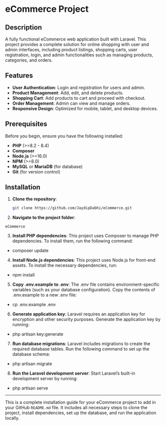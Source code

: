 # eCommerce Project

## Description

A fully functional eCommerce web application built with Laravel. This project provides a complete solution for online shopping with user and admin interfaces, including product listings, shopping carts, user registration, login, and admin functionalities such as managing products, categories, and orders.

## Features

-   **User Authentication**: Login and registration for users and admin.
-   **Product Management**: Add, edit, and delete products.
-   **Shopping Cart**: Add products to cart and proceed with checkout.
-   **Order Management**: Admin can view and manage orders.
-   **Responsive Design**: Optimized for mobile, tablet, and desktop devices.

## Prerequisites

Before you begin, ensure you have the following installed:

-   **PHP** (>=8.2 - 8.4)
-   **Composer**
-   **Node.js** (>=16.0)
-   **NPM** (>=8.0)
-   **MySQL** or **MariaDB** (for database)
-   **Git** (for version control)

## Installation

1. **Clone the repository**:

    ```bash
    git clone https://github.com/JaydipDabhi/eCommerce.git
    ```

2. **Navigate to the project folder**:

```cd
eCommerce
```

3. **Install PHP dependencies**:
   This project uses Composer to manage PHP dependencies. To install them, run the following command:

-   composer update

4. **Install Node.js dependencies**:
   This project uses Node.js for front-end assets. To install the necessary dependencies, run:

-   npm install

5. **Copy .env.example to .env**:
   The .env file contains environment-specific variables (such as your database configuration). Copy the contents of .env.example to a new .env file:

-   cp .env.example .env

6. **Generate application key**:
   Laravel requires an application key for encryption and other security purposes. Generate the application key by running:

-   php artisan key:generate

7. **Run database migrations**:
   Laravel includes migrations to create the required database tables. Run the following command to set up the database schema:

-   php artisan migrate

8. **Run the Laravel development server**:
   Start Laravel’s built-in development server by running:

-   php artisan serve

---

This is a complete installation guide for your eCommerce project to add in your GitHub `README.md` file. It includes all necessary steps to clone the project, install dependencies, set up the database, and run the application locally.
